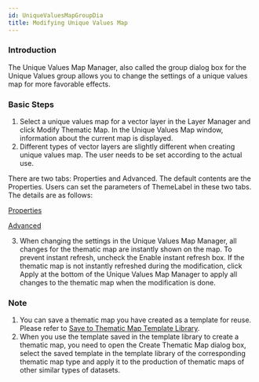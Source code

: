 ```yaml
---
id: UniqueValuesMapGroupDia
title: Modifying Unique Values Map
---
```

### Introduction

The Unique Values Map Manager, also called the group dialog box for the Unique
Values group allows you to change the settings of a unique values map for more
favorable effects.

### Basic Steps

1. Select a unique values map for a vector layer in the Layer Manager and click Modify Thematic Map. In the Unique Values Map window, information about the current map is displayed.
2. Different types of vector layers are slightly different when creating unique values map. The user needs to be set according to the actual use.

There are two tabs: Properties and Advanced. The default contents are the
Properties. Users can set the parameters of ThemeLabel in these two tabs. The
details are as follows:

[Properties](PropertiesDia)

[Advanced](AdvancedDia)

3. When changing the settings in the Unique Values Map Manager, all changes for the thematic map are instantly shown on the map. To prevent instant refresh, uncheck the Enable instant refresh box. If the thematic map is not instantly refreshed during the modification, click Apply at the bottom of the Unique Values Map Manager to apply all changes to the thematic map when the modification is done.

### Note

1. You can save a thematic map you have created as a template for reuse. Please refer to [Save to Thematic Map Template Library](../Methods/DTv2_LoadStyleThemeTempl).
2. When you use the template saved in the template library to create a thematic map, you need to open the Create Thematic Map dialog box, select the saved template in the template library of the corresponding thematic map type and apply it to the production of thematic maps of other similar types of datasets.
